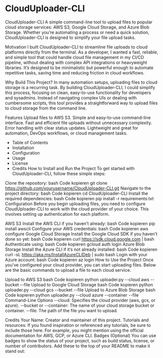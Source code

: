 # CloudUploader-CLI
CloudUploader-CLI
A simple command-line tool to upload files to popular cloud storage services: AWS S3, Google Cloud Storage, and Azure Blob Storage. Whether you’re automating a process or need a quick solution, CloudUploader-CLI is designed to simplify your file upload tasks.

Motivation
I built CloudUploader-CLI to streamline file uploads to cloud platforms directly from the terminal. As a developer, I wanted a fast, reliable, and simple tool that could handle cloud file management in my CI/CD pipeline, without dealing with complex API integrations or heavyweight libraries. It’s designed to be minimalistic but powerful enough to automate repetitive tasks, saving time and reducing friction in cloud workflows.

Why Build This Project?
In many automation setups, uploading files to cloud storage is a recurring task. By building CloudUploader-CLI, I could simplify this process, focusing on clean, easy-to-use functionality for developers and sysadmins. Instead of navigating complex UIs or dealing with cumbersome scripts, this tool provides a straightforward way to upload files to cloud storage from the command line.

Features
Upload files to AWS S3.
Simple and easy-to-use command-line interface.
Fast and efficient file uploads without unnecessary complexity.
Error handling with clear status updates.
Lightweight and great for automation, DevOps workflows, or cloud management tasks.
- Table of Contents
- Installation
- Configuration
- Usage
- License
- Credits
How to Install and Run the Project
To get started with CloudUploader-CLI, follow these simple steps:

Clone the repository:
bash
Code kopieren
git clone https://github.com/yourusername/CloudUploader-CLI.git
Navigate to the project directory:
bash
Code kopieren
cd CloudUploader-CLI
Install the required dependencies:
bash
Code kopieren
pip install -r requirements.txt
Configuration
Before you begin uploading files, you need to configure CloudUploader-CLI to work with the cloud provider of your choice. This involves setting up authentication for each platform.

AWS S3
Install the AWS CLI if you haven’t already:
bash
Code kopieren
pip install awscli
Configure your AWS credentials:
bash
Code kopieren
aws configure
Google Cloud Storage
Install the Google Cloud SDK if you haven't done so yet:
bash
Code kopieren
curl https://sdk.cloud.google.com | bash
Authenticate using:
bash
Code kopieren
gcloud auth login
Azure Blob Storage
Install the Azure CLI if it’s not already installed:
bash
Code kopieren
curl -sL https://aka.ms/InstallAzureCLIDeb | sudo bash
Login with your Azure account:
bash
Code kopieren
az login
How to Use the Project
Once you've configured your cloud provider, you can start uploading files. Below are the basic commands to upload a file to each cloud service.

Upload to AWS S3
bash
Code kopieren
python uploader.py --cloud aws --bucket <your-bucket-name> --file <your-file-path>
Upload to Google Cloud Storage
bash
Code kopieren
python uploader.py --cloud gcs --bucket <your-bucket-name> --file <your-file-path>
Upload to Azure Blob Storage
bash
Code kopieren
python uploader.py --cloud azure --container <your-container-name> --file <your-file-path>
Command-Line Options
--cloud: Specifies the cloud provider (aws, gcs, or azure).
--bucket or --container: The name of your cloud storage bucket or container.
--file: The path of the file you want to upload.

Credits
Your Name: Creator and maintainer of this project.
Tutorials and resources: If you found inspiration or referenced any tutorials, be sure to include those here. For example, you might mention using the official documentation for AWS, GCP, or Azure CLI.
Badges (Optional)
You can use badges to show the status of your project, such as build status, license, or number of contributors. Add these to the top of your README to make it stand out:


